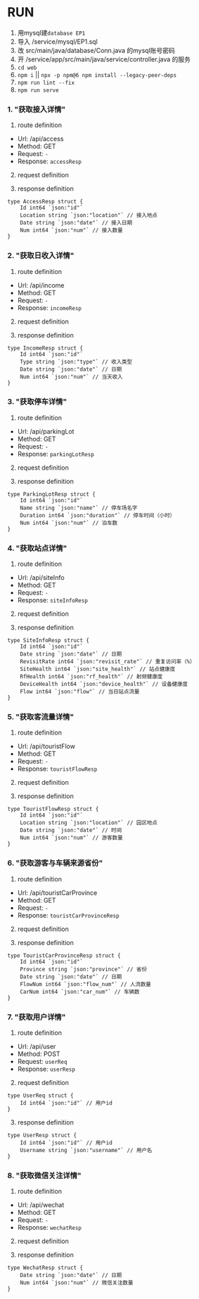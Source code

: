 # RUN

1. 用mysql建`database EP1`
2. 导入 /service/mysql/EP1.sql
3. 改 src/main/java/database/Conn.java 的mysql账号密码
4. 开 /service/app/src/main/java/service/controller.java 的服务
5. `cd web`
6. `npm i` || `npx -p npm@6 npm install --legacy-peer-deps`
7. `npm run lint --fix`
8. `npm run serve`
### 1. "获取接入详情"

1. route definition

- Url: /api/access
- Method: GET
- Request: `-`
- Response: `accessResp`

2. request definition



3. response definition



```golang
type AccessResp struct {
	Id int64 `json:"id"`
	Location string `json:"location"` // 接入地点
	Date string `json:"date"` // 接入日期
	Num int64 `json:"num"` // 接入数量
}
```

### 2. "获取日收入详情"

1. route definition

- Url: /api/income
- Method: GET
- Request: `-`
- Response: `incomeResp`

2. request definition



3. response definition



```golang
type IncomeResp struct {
	Id int64 `json:"id"`
	Type string `json:"type"` // 收入类型
	Date string `json:"date"` // 日期
	Num int64 `json:"num"` // 当天收入
}
```

### 3. "获取停车详情"

1. route definition

- Url: /api/parkingLot
- Method: GET
- Request: `-`
- Response: `parkingLotResp`

2. request definition



3. response definition



```golang
type ParkingLotResp struct {
	Id int64 `json:"id"`
	Name string `json:"name"` // 停车场名字
	Duration int64 `json:"duration"` // 停车时间（小时）
	Num int64 `json:"num"` // 泊车数
}
```

### 4. "获取站点详情"

1. route definition

- Url: /api/siteInfo
- Method: GET
- Request: `-`
- Response: `siteInfoResp`

2. request definition



3. response definition



```golang
type SiteInfoResp struct {
	Id int64 `json:"id"`
	Date string `json:"date"` // 日期
	RevisitRate int64 `json:"revisit_rate"` // 重复访问率（%）
	SiteHealth int64 `json:"site_health"` // 站点健康度
	RfHealth int64 `json:"rf_health"` // 射频健康度
	DeviceHealth int64 `json:"device_health"` // 设备健康度
	Flow int64 `json:"flow"` // 当日站点流量
}
```

### 5. "获取客流量详情"

1. route definition

- Url: /api/touristFlow
- Method: GET
- Request: `-`
- Response: `touristFlowResp`

2. request definition



3. response definition



```golang
type TouristFlowResp struct {
	Id int64 `json:"id"`
	Location string `json:"location"` // 园区地点
	Date string `json:"date"` // 时间
	Num int64 `json:"num"` // 游客数量
}
```

### 6. "获取游客与车辆来源省份"

1. route definition

- Url: /api/touristCarProvince
- Method: GET
- Request: `-`
- Response: `touristCarProvinceResp`

2. request definition



3. response definition



```golang
type TouristCarProvinceResp struct {
	Id int64 `json:"id"`
	Province string `json:"province"` // 省份
	Date string `json:"date"` // 日期
	FlowNum int64 `json:"flow_num"` // 人流数量
	CarNum int64 `json:"car_num"` // 车辆数
}
```

### 7. "获取用户详情"

1. route definition

- Url: /api/user
- Method: POST
- Request: `userReq`
- Response: `userResp`

2. request definition



```golang
type UserReq struct {
	Id int64 `json:"id"` // 用户id
}
```


3. response definition



```golang
type UserResp struct {
	Id int64 `json:"id"` // 用户id
	Username string `json:"username"` // 用户名
}
```

### 8. "获取微信关注详情"

1. route definition

- Url: /api/wechat
- Method: GET
- Request: `-`
- Response: `wechatResp`

2. request definition



3. response definition



```golang
type WechatResp struct {
	Date string `json:"date"` // 日期
	Num int64 `json:"num"` // 微信关注数量
}
```


